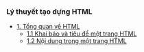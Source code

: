 ### Lý thuyết tạo dựng HTML
- [1. Tổng quan về HTML](https://github.com/huynhdn147/How-to-learn-HTML/blob/master/HTML/TongQuanVeHTML.md)
  - [1.1 Khai báo và tiêu đề một trang HTML](https://github.com/huynhdn147/How-to-learn-HTML/blob/master/HTML/HeaderHTML.md)
  - [1.2 Nội dung trong một trang HTML](https://github.com/huynhdn147/How-to-learn-HTML/blob/master/HTML/BodyHTML.md)
